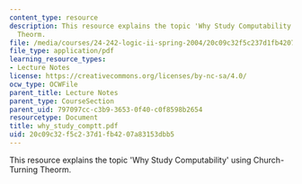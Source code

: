 ```yaml
---
content_type: resource
description: This resource explains the topic 'Why Study Computability' using Church-Turning
  Theorm.
file: /media/courses/24-242-logic-ii-spring-2004/20c09c32f5c237d1fb4207a83153dbb5_why_study_comptt.pdf
file_type: application/pdf
learning_resource_types:
- Lecture Notes
license: https://creativecommons.org/licenses/by-nc-sa/4.0/
ocw_type: OCWFile
parent_title: Lecture Notes
parent_type: CourseSection
parent_uid: 797097cc-c3b9-3653-0f40-c0f8598b2654
resourcetype: Document
title: why_study_comptt.pdf
uid: 20c09c32-f5c2-37d1-fb42-07a83153dbb5
---
```

This resource explains the topic 'Why Study Computability' using Church-Turning Theorm.